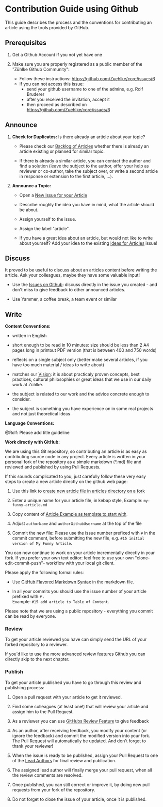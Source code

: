 # Contribution Guide using Github

This guide describes the process and the conventions for contributing an article using the tools provided by GitHub.

## Prerequisites

1. Get a Github Account if you not yet have one
   
2. Make sure you are properly registered as a public member of the "Zühlke Github Community":
    * Follow these instructions: https://github.com/Zuehlke/core/issues/6
    * If you can not access this issue: 
      * send your github username to one of the admins, e.g. Rolf Bruderer
      * after you received the invitation, accept it
      * then proceed as described on https://github.com/Zuehlke/core/issues/6
    
## Announce

1. **Check for Duplicates:** Is there already an article about your topic?
  
   * Please check our [Backlog of Articles](https://github.com/Zuehlke/zuehlke-book/issues?q=is%3Aissue+label%3Aarticle) whether there is already an article existing or planned for similar topic. 
  
   * If there is already a similar article, you can contact the author and find a solution (leave the subject to the author, offer your help as reviewer or co-author, take the subject over, or write a second article in response or extension to the first article, ...). 
   
2. **Announce a Topic:**
  
   * Open a [New Issue for your Article](https://github.com/Zuehlke/zuehlke-book/issues/new?labels=article&title=Article:%20%3Cput%20topic%20title%20here%3E)
  
   * Describe roughly the idea you have in mind, what the article should be about.
  
   * Assign yourself to the issue.

   * Assign the label "article".

   * If you have a great idea about an article, but would not like to write about yourself? Add your idea to the existing [Ideas for Articles](https://github.com/Zuehlke/zuehlke-book/issues/41) issue!

## Discuss

It proved to be useful to discuss about an articles content before writing the article. Ask your colleagues, maybe they have some valuable input! 

   * Use the [Issues on Github](https://github.com/Zuehlke/zuehlke-book/issues): discuss directly in the issue you created - and don't miss to give feedback to other announced articles.

   * Use Yammer, a coffee break, a team event or similar

## Write 

**Content Conventions:**

* written in English

* short enough to be read in 10 minutes: size should be less than 2 A4 pages long in printout PDF version (that is between 400 and 750 words)

* reflects on a single subject only (better make several articles, if you have too much material / ideas to write about)

* matches our [Vision](../README.md#vision): it is about practicaly proven concepts, best practices, cultural philosophies or great ideas that we use in our daily work at Zühlke.

* the subject is related to our work and the advice concrete enough to consider.

* the subject is something you have experience on in some real projects and not just theoretical ideas

**Language Conventions:**

@Rolf: Please add title guideline

**Work directly with GitHub:**

We are using this Git repository, so contributing an article is as easy as contributing source code in any project. Every article is written in your personal fork of the repository as a simple markdown (*.md) file and reviewed and published by using Pull Requests. 

If this sounds complicated to you, just carefully follow these very easy steps to create a new article directly on the github web page:

  1. Use this link to [create new article file in articles directory on a fork](https://github.com/Zuehlke/zuehlke-book/new/develop/articles)

  2. Enter a unique name for your article file, in kebap style, Example: `my-funny-article.md`
    
  3. Copy content of [Article Example as template to start with](https://raw.githubusercontent.com/Zuehlke/zuehlke-book/develop/articles/_example.md).
    
  6. Adjust `authorName` and `authorGithubUsername` at the top of the file
    
  7. Commit the new file: Please use the issue number prefixed with `#` in the commit comment, before submitting the new file, e.g. `#15 initial version of My Funny Article`.

You can now continue to work on your article incrementally directly in your fork. If you prefer your own text editor: feel free to use your own "clone-edit-commit-push"- workflow with your local git client.

Please apply the following formal rules:

  * Use [GitHub Flavored Markdown Syntax](https://guides.github.com/features/mastering-markdown/) in the markdown file.

  * In all your commits you should use the issue number of your article prefixed with `#` .  
   Example: `#15 add article to Table of Content`.

Please note that we are using a public repository - everything you commit can be read by everyone.

### Review

To get your article reviewed you have can simply send the URL of your forked repository to a reviewer.

If you'd like to use the more advanced review features Github you can directly skip to the next chapter.

### Publish 

To get your article published you have to go through this review and publishing process:

1. Open a pull request with your article to get it reviewed.

2. Find some colleagues (at least one!) that will review your article and assign him to the Pull Request.

3. As a reviewer you can use [GitHubs Review Feature](https://help.github.com/articles/about-pull-request-reviews/) to give feedback

4. As an author, after receiving feedback, you modify your content (or ignore the feedback) and commit the modified version into your fork. The Pull Request will automatically be updated. And don't forget to thank your reviewer!

5. When the issue is ready to be published, assign your Pull Request to one of the [Lead Authors](./README.md##lead-authors) for final review and publication.

6. The assigned lead author will finally merge your pull request, when all the review comments are resolved.

7. Once published, you can still correct or improve it, by doing new pull requests from your fork of the repository.

8. Do not forget to close the issue of your article, once it is published.